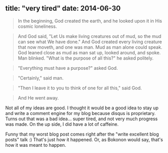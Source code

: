 title: "very tired"
date: 2014-06-30
---

>In the beginning, God created the earth, and he looked upon it in His cosmic loneliness.

>And God said, "Let Us make living creatures out of mud, so the mud can see what We have done." And God created every living creature that now moveth, and one was man. Mud as man alone could speak. God leaned close as mud as man sat up, looked around, and spoke. Man blinked. "What is the purpose of all this?" he asked politely.

>"Everything must have a purpose?" asked God.

>"Certainly," said man.

>"Then I leave it to you to think of one for all this," said God.

>And He went away.

Not all of my ideas are good. I thought it would be a good idea to stay up and write a comment engine for my blog because disqus is proprietary. Turns out that was a bad idea... super tired, and not very much progress was made. On the up side, I did have a lot of caffeine.

Funny that my worst blog post comes right after the "write excellent blog posts" talk :) That's just how it happened. Or, as Bokonon would say, that's how it was meant to happen.
